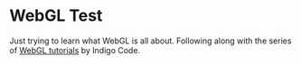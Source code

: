 # WebGL Test

Just trying to learn what WebGL is all about. Following along with the series of [WebGL tutorials](https://www.youtube.com/playlist?list=PLjcVFFANLS5zH_PeKC6I8p0Pt1hzph_rt) by Indigo Code.
